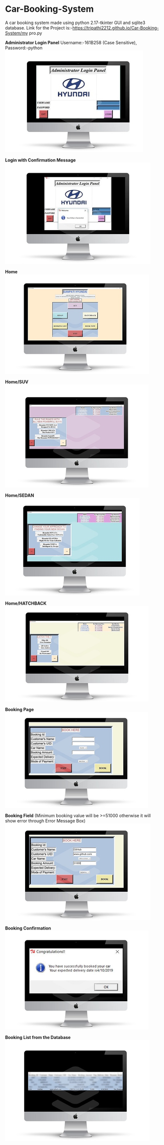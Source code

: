 # Car-Booking-System
A car booking system made using python 2.17-tkinter GUI and sqlite3 database. 
Link for the Project is:-https://tripathi2212.github.io/Car-Booking-System/my pro.py

**Administrator Login Panel**
Username:-161B258 (Case Sensitive),
Password:-python
![](images/1.jpg)

**Login with Confirmation Message**
![](images/2.jpg)

**Home**
![](images/3.jpg)

**Home/SUV**
![](images/4.jpg)

**Home/SEDAN**
![](images/5.jpg)

**Home/HATCHBACK**
![](images/6.jpg)

**Booking Page**
![](images/7.jpg)

**Booking Field**
(Minimum booking value will be >=51000 otherwise it will show error through Error Message Box)
![](images/8.jpg)

**Booking Confirmation**
![](images/9.jpg)

**Booking List from the Database**
![](images/10.jpg)

</p>





